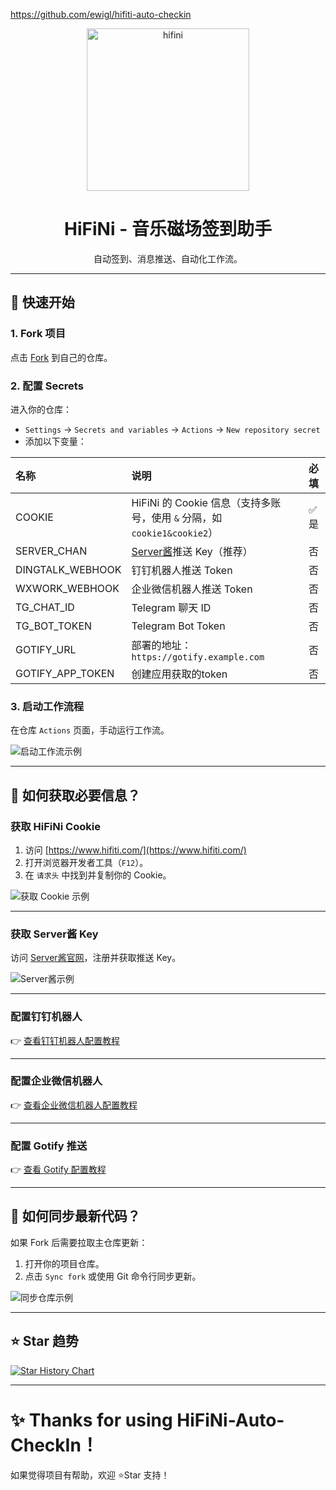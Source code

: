 https://github.com/ewigl/hifiti-auto-checkin


<section align="center">
  <img src="https://github.com/anduinnn/HiFiNi-Auto-CheckIn/assets/68073009/e50e9fa7-3ddd-4198-be59-fc231f9b8986" alt="hifini" width="260" />
</section>

<h1 align="center">HiFiNi - 音乐磁场签到助手</h1>

<p align="center">自动签到、消息推送、自动化工作流。</p>

---

## 🚀 快速开始

### 1. Fork 项目

点击 [Fork](https://github.com/anduinnn/HiFiNi-Auto-CheckIn) 到自己的仓库。

### 2. 配置 Secrets

进入你的仓库：

- `Settings` → `Secrets and variables` → `Actions` → `New repository secret`
- 添加以下变量：

| 名称               | 说明                                                      | 必填  |
|:-----------------|:--------------------------------------------------------|:----|
| COOKIE           | HiFiNi 的 Cookie 信息（支持多账号，使用 `&` 分隔，如 `cookie1&cookie2`） | ✅ 是 |
| SERVER_CHAN      | [Server酱](https://sct.ftqq.com/)推送 Key（推荐）              | 否   |
| DINGTALK_WEBHOOK | 钉钉机器人推送 Token                                           | 否   |
| WXWORK_WEBHOOK   | 企业微信机器人推送 Token                                         | 否   |
| TG_CHAT_ID       | Telegram 聊天 ID                                          | 否   |
| TG_BOT_TOKEN     | Telegram Bot Token                                      | 否   |
| GOTIFY_URL       | 部署的地址：`https://gotify.example.com`                      | 否   |
| GOTIFY_APP_TOKEN | 创建应用获取的token                                            | 否   |

### 3. 启动工作流程

在仓库 `Actions` 页面，手动运行工作流。

![启动工作流示例](https://github.com/anduinnn/HifiNiAutoCheckIn/assets/68073009/b89c7140-be7f-43aa-afaa-8554b4cab752)

---

## 🧩 如何获取必要信息？

### 获取 HiFiNi Cookie

1. 访问 [https://www.hifiti.com/](https://www.hifiti.com/)
2. 打开浏览器开发者工具（`F12`）。
3. 在 `请求头` 中找到并复制你的 Cookie。

![获取 Cookie 示例](https://github.com/anduinnn/HifiNiAutoCheckIn/assets/68073009/97528823-4d31-4c72-bcca-e95bb5d75792)

---

### 获取 Server酱 Key

访问 [Server酱官网](https://sct.ftqq.com/)，注册并获取推送 Key。

![Server酱示例](https://github.com/anduinnn/HifiNiAutoCheckIn/assets/68073009/c70b4471-2933-4441-964c-5aa2873c3590)

---

### 配置钉钉机器人

👉 [查看钉钉机器人配置教程](READMES/DingTalkRobotConfigInfo.md)

---

### 配置企业微信机器人

👉 [查看企业微信机器人配置教程](READMES/WeChatWorkRobotConfigInfo.md)

---

### 配置 Gotify 推送

👉 [查看 Gotify 配置教程](READMES/GofityConfigInfo.md)

---

## 🔄 如何同步最新代码？

如果 Fork 后需要拉取主仓库更新：

1. 打开你的项目仓库。
2. 点击 `Sync fork` 或使用 Git 命令行同步更新。

![同步仓库示例](https://github.com/anduinnn/HiFiNi-Auto-CheckIn/assets/68073009/46ab90db-b7fb-4097-9abe-fde8c2c3543e)

---

## ⭐ Star 趋势

[![Star History Chart](https://api.star-history.com/svg?repos=anduinnn/HiFiNi-Auto-CheckIn&type=Date)](https://www.star-history.com/#anduinnn/HiFiNi-Auto-CheckIn&Date)

---

# ✨ Thanks for using HiFiNi-Auto-CheckIn！

如果觉得项目有帮助，欢迎 ⭐️Star 支持！
